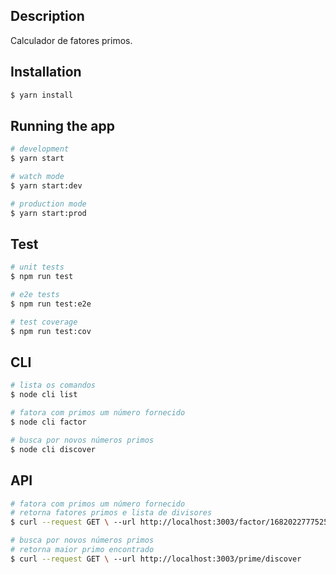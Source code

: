 ## Description

Calculador de fatores primos.
## Installation

```bash
$ yarn install
```

## Running the app

```bash
# development
$ yarn start

# watch mode
$ yarn start:dev

# production mode
$ yarn start:prod
```

## Test

```bash
# unit tests
$ npm run test

# e2e tests
$ npm run test:e2e

# test coverage
$ npm run test:cov
```
## CLI
```bash
# lista os comandos
$ node cli list

# fatora com primos um número fornecido
$ node cli factor

# busca por novos números primos
$ node cli discover
```

## API
```bash
# fatora com primos um número fornecido
# retorna fatores primos e lista de divisores
$ curl --request GET \ --url http://localhost:3003/factor/1682022777525

# busca por novos números primos
# retorna maior primo encontrado
$ curl --request GET \ --url http://localhost:3003/prime/discover
```
